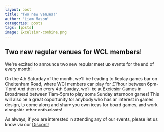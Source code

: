 ```yaml
---
layout: post
title: "Two new venues!"
author: "Liam Mason"
categories: posts
tags: [posts]
image: Excelsior-combine.png
---
```


## __Two new regular venues for WCL members!__

We're excited to announce two new regular meet up events for the end of every month!

On the 4th Saturday of the month, we'll be heading to Replay games bar on Cheltenham Road, where WCl members can play for £1/hour between 6pm-11pm!
And then on every 4th Sunday, we'll be at Exclesior Games in Broadmead between 11am-5pm to play some Sunday afternoon games! This will also be a great opportunity for anybody who has an interest in games design, to come along and share you own ideas for board games, and work alongside other enthusiasts!

As always, if you are interested in attending any of our events, please let us know via our [Discord!](https://discord.gg/JuuxmmbgG7)

